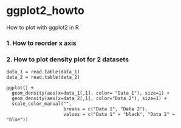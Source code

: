 # ggplot2_howto
How to plot with ggplot2 in R

### 1. How to reorder x axis

### 2. How to plot density plot for 2 datasets

```
data_1 = read.table(data_1)
data_2 = read.table(data_2)

ggplot() +
  geom_density(aes(x=data_1[,1], color= "Data 1"), size=1) +
  geom_density(aes(x=data_2[,1], color="Data 2"), size=1) +
  scale_color_manual("",
                     breaks = c("Data 1", "Data 2"),
                     values = c("Data 1" = "black", "Data 2" = "blue"))
```
